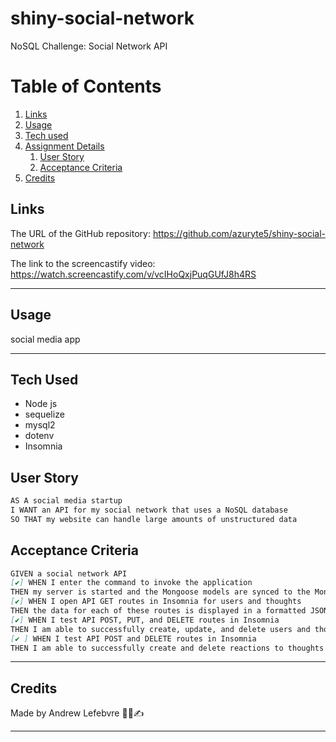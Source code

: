 # shiny-social-network
NoSQL Challenge: Social Network API

# Table of Contents
1. [Links](#links)
1. [Usage](#usage)
1. [Tech used](#tech-used)
1. [Assignment Details](#assignment-details)
    1. [User Story](#user-story)
    1. [Acceptance Criteria](#acceptance-criteria)
1. [Credits](#credits)

## Links
The URL of the GitHub repository: https://github.com/azuryte5/shiny-social-network

The link to the screencastify video: https://watch.screencastify.com/v/vcIHoQxjPuqGUfJ8h4RS

-----
## Usage
social media app

-----
## Tech Used 
- Node js
- sequelize
- mysql2
- dotenv
- Insomnia


## User Story

```md
AS A social media startup
I WANT an API for my social network that uses a NoSQL database
SO THAT my website can handle large amounts of unstructured data

```

## Acceptance Criteria
```md
GIVEN a social network API
[✔️] WHEN I enter the command to invoke the application
THEN my server is started and the Mongoose models are synced to the MongoDB database
[✔️] WHEN I open API GET routes in Insomnia for users and thoughts
THEN the data for each of these routes is displayed in a formatted JSON
[✔️] WHEN I test API POST, PUT, and DELETE routes in Insomnia
THEN I am able to successfully create, update, and delete users and thoughts in my database
[✔️ ] WHEN I test API POST and DELETE routes in Insomnia
THEN I am able to successfully create and delete reactions to thoughts and add and remove friends to a user’s friend list
```

----
## Credits
Made by Andrew Lefebvre 👨‍💻✍️

-----
